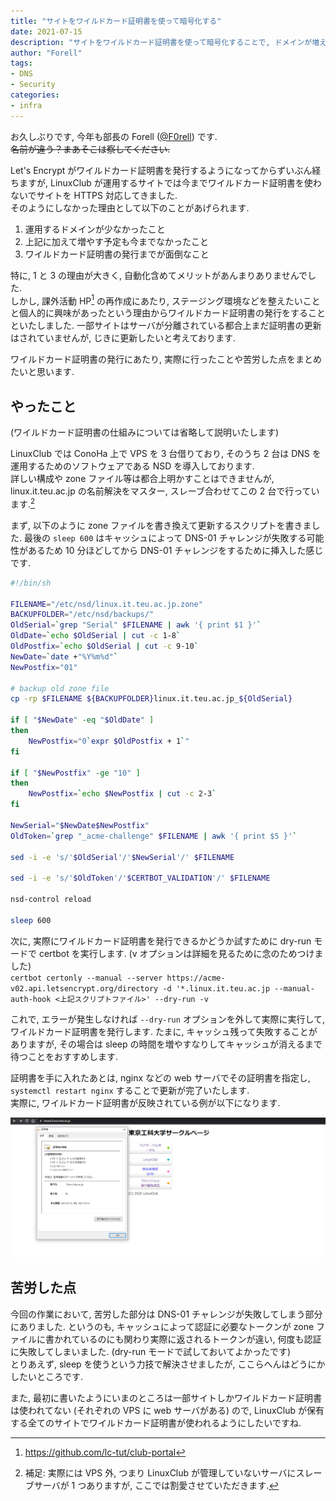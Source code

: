 ```yaml
---
title: "サイトをワイルドカード証明書を使って暗号化する"
date: 2021-07-15
description: "サイトをワイルドカード証明書を使って暗号化することで, ドメインが増えても HTTPS 対応ができるようにしました."
author: "Forell"
tags:
- DNS
- Security
categories:
- infra
---
```


お久しぶりです, 今年も部長の Forell ([@F0rell](https://twitter.com/F0rell)) です.<br/>
~~名前が違う？まあそこは察してください.~~

Let's Encrypt がワイルドカード証明書を発行するようになってからずいぶん経ちますが, LinuxClub が運用するサイトでは今までワイルドカード証明書を使わないでサイトを HTTPS 対応してきました.<br/>
そのようにしなかった理由として以下のことがあげられます.

1. 運用するドメインが少なかったこと
2. 上記に加えて増やす予定も今までなかったこと
3. ワイルドカード証明書の発行までが面倒なこと

特に, 1 と 3 の理由が大きく, 自動化含めてメリットがあんまりありませんでした. <br/>
しかし, 課外活動 HP[^1] の再作成にあたり, ステージング環境などを整えたいことと個人的に興味があったという理由からワイルドカード証明書の発行をすることといたしました.
一部サイトはサーバが分離されている都合上まだ証明書の更新はされていませんが, じきに更新したいと考えております.

ワイルドカード証明書の発行にあたり, 実際に行ったことや苦労した点をまとめたいと思います.

## やったこと

(ワイルドカード証明書の仕組みについては省略して説明いたします)

LinuxClub では ConoHa 上で VPS を 3 台借りており, そのうち 2 台は DNS を運用するためのソフトウェアである NSD を導入しております. <br />
詳しい構成や zone ファイル等は都合上明かすことはできませんが, linux.it.teu.ac.jp の名前解決をマスター, スレーブ合わせてこの 2 台で行っています.[^2]

まず, 以下のように zone ファイルを書き換えて更新するスクリプトを書きました. 最後の `sleep 600` はキャッシュによって DNS-01 チャレンジが失敗する可能性があるため 10 分ほどしてから DNS-01 チャレンジをするために挿入した感じです.

```sh
#!/bin/sh

FILENAME="/etc/nsd/linux.it.teu.ac.jp.zone"
BACKUPFOLDER="/etc/nsd/backups/"
OldSerial=`grep "Serial" $FILENAME | awk '{ print $1 }'`
OldDate=`echo $OldSerial | cut -c 1-8`
OldPostfix=`echo $OldSerial | cut -c 9-10`
NewDate=`date +"%Y%m%d"`
NewPostfix="01"

# backup old zone file
cp -rp $FILENAME ${BACKUPFOLDER}linux.it.teu.ac.jp_${OldSerial}

if [ "$NewDate" -eq "$OldDate" ]
then
    NewPostfix="0`expr $OldPostfix + 1`"
fi

if [ "$NewPostfix" -ge "10" ]
then
    NewPostfix=`echo $NewPostfix | cut -c 2-3`
fi

NewSerial="$NewDate$NewPostfix"
OldToken=`grep "_acme-challenge" $FILENAME | awk '{ print $5 }'`

sed -i -e 's/'$OldSerial'/'$NewSerial'/' $FILENAME

sed -i -e 's/'$OldToken'/'$CERTBOT_VALIDATION'/' $FILENAME

nsd-control reload

sleep 600
```

次に, 実際にワイルドカード証明書を発行できるかどうか試すために dry-run モードで certbot を実行します. (v オプションは詳細を見るために念のためつけました) <br/>
`certbot certonly --manual --server https://acme-v02.api.letsencrypt.org/directory -d '*.linux.it.teu.ac.jp --manual-auth-hook <上記スクリプトファイル>' --dry-run -v`

これで, エラーが発生しなければ `--dry-run` オプションを外して実際に実行して, ワイルドカード証明書を発行します. たまに, キャッシュ残って失敗することがありますが, その場合は sleep の時間を増やすなりしてキャッシュが消えるまで待つことをおすすめします.

証明書を手に入れたあとは, nginx などの web サーバでその証明書を指定し, `systemctl restart nginx` することで更新が完了いたします. <br/>
実際に, ワイルドカード証明書が反映されている例が以下になります.

![ワイルドカード証明書の反映](/post_media/lets-encrypt-wildcard/image.png)

## 苦労した点

今回の作業において, 苦労した部分は DNS-01 チャレンジが失敗してしまう部分にありました. というのも, キャッシュによって認証に必要なトークンが zone ファイルに書かれているのにも関わり実際に返されるトークンが違い, 何度も認証に失敗してしまいました. (dry-run モードで試しておいてよかったです) <br/>
とりあえず, sleep を使うという力技で解決させましたが, ここらへんはどうにかしたいところです.

また, 最初に書いたようにいまのところは一部サイトしかワイルドカード証明書は使われてない (それぞれの VPS に web サーバがある) ので, LinuxClub が保有する全てのサイトでワイルドカード証明書が使われるようにしたいですね.

[^1]: https://github.com/lc-tut/club-portal
[^2]: 補足: 実際には VPS 外, つまり LinuxClub が管理していないサーバにスレーブサーバが 1 つありますが, ここでは割愛させていただきます.
